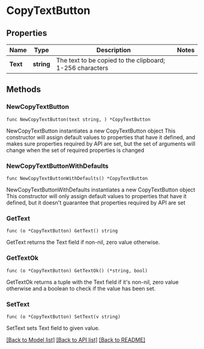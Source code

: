 # CopyTextButton

## Properties

Name | Type | Description | Notes
------------ | ------------- | ------------- | -------------
**Text** | **string** | The text to be copied to the clipboard; 1-256 characters | 

## Methods

### NewCopyTextButton

`func NewCopyTextButton(text string, ) *CopyTextButton`

NewCopyTextButton instantiates a new CopyTextButton object
This constructor will assign default values to properties that have it defined,
and makes sure properties required by API are set, but the set of arguments
will change when the set of required properties is changed

### NewCopyTextButtonWithDefaults

`func NewCopyTextButtonWithDefaults() *CopyTextButton`

NewCopyTextButtonWithDefaults instantiates a new CopyTextButton object
This constructor will only assign default values to properties that have it defined,
but it doesn't guarantee that properties required by API are set

### GetText

`func (o *CopyTextButton) GetText() string`

GetText returns the Text field if non-nil, zero value otherwise.

### GetTextOk

`func (o *CopyTextButton) GetTextOk() (*string, bool)`

GetTextOk returns a tuple with the Text field if it's non-nil, zero value otherwise
and a boolean to check if the value has been set.

### SetText

`func (o *CopyTextButton) SetText(v string)`

SetText sets Text field to given value.



[[Back to Model list]](../README.md#documentation-for-models) [[Back to API list]](../README.md#documentation-for-api-endpoints) [[Back to README]](../README.md)


